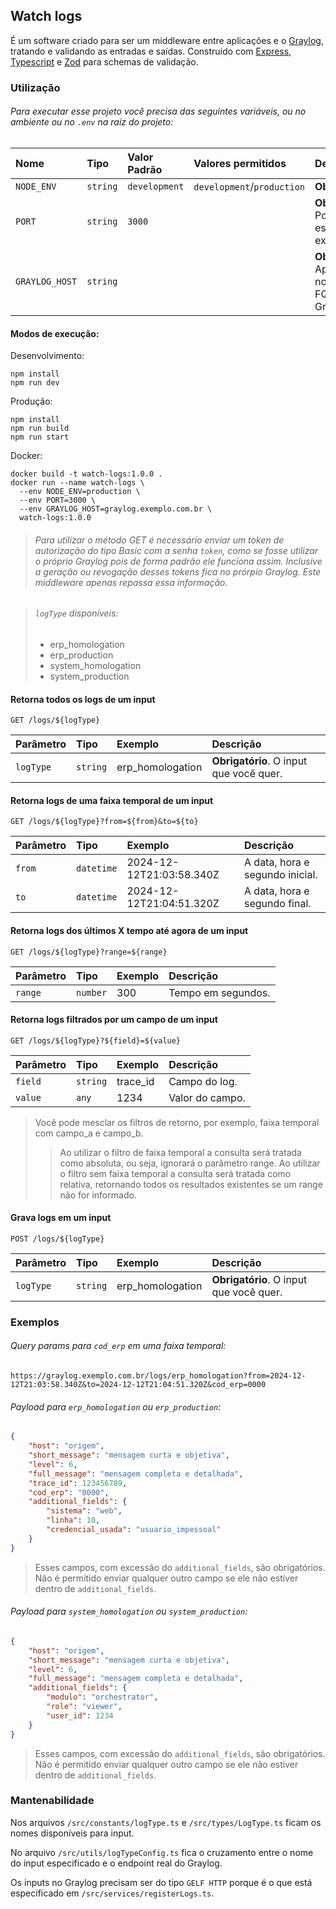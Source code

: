 ## Watch logs

É um software criado para ser um middleware entre aplicações e o [Graylog](https://graylog.org/), tratando e validando as entradas e saídas.
Construído com [Express](https://expressjs.com/), [Typescript](https://www.typescriptlang.org/) e [Zod](https://zod.dev/) para schemas de validação.

### Utilização

###### Para executar esse projeto você precisa das seguintes variáveis, ou no ambiente ou no `.env` na raiz do projeto:

| Nome | Tipo    | Valor Padrão | Valores permitidos         | Descrição                              |
| :-------- | :------ | :------- | :-------------- | :------------------------------------- |
| `NODE_ENV` | `string`| `development` | `development`/`production` | **Obrigatório**.|
| `PORT` | `string`| `3000` |  | **Obrigatório**. Porta para este projeto executar.|
| `GRAYLOG_HOST` | `string`|  |  | **Obrigatório**. Apenas o nome, ou FQDN, do Graylog.|

#### Modos de execução:

Desenvolvimento:
```command
npm install
npm run dev
```

Produção:
```command
npm install
npm run build
npm run start
```

Docker:
```command
docker build -t watch-logs:1.0.0 .
docker run --name watch-logs \
  --env NODE_ENV=production \
  --env PORT=3000 \
  --env GRAYLOG_HOST=graylog.exemplo.com.br \
  watch-logs:1.0.0
```

> ###### Para utilizar o método GET é necessário enviar um token de autorização do tipo Basic com a senha `token`, como se fosse utilizar o próprio Graylog pois de forma padrão ele funciona assim. Inclusive a geração ou revogação desses tokens fica no prórpio Graylog. Este middleware apenas repassa essa informação.

> ###### `logType` disponíveis:
> - erp_homologation
> - erp_production
> - system_homologation
> - system_production

#### Retorna todos os logs de um input

```http
GET /logs/${logType}
```

| Parâmetro | Tipo    | Exemplo         | Descrição                              |
| :-------- | :------ | :-------------- | :------------------------------------- |
| `logType` | `string`| erp_homologation | **Obrigatório**. O input que você quer.|

#### Retorna logs de uma faixa temporal de um input

```http
GET /logs/${logType}?from=${from}&to=${to}
```

| Parâmetro | Tipo      | Exemplo                | Descrição                    |
| :-------- | :-------- | :--------------------- | :--------------------------- |
| `from`    | `datetime`| 2024-12-12T21:03:58.340Z| A data, hora e segundo inicial.|
| `to`      | `datetime`| 2024-12-12T21:04:51.320Z| A data, hora e segundo final. |

#### Retorna logs dos últimos X tempo até agora de um input

```http
GET /logs/${logType}?range=${range}
```

| Parâmetro | Tipo    | Exemplo | Descrição           |
| :-------- | :------ | :------ | :------------------ |
| `range`   | `number`| 300     | Tempo em segundos.  |

#### Retorna logs filtrados por um campo de um input

```http
GET /logs/${logType}?${field}=${value}
```

| Parâmetro | Tipo    | Exemplo | Descrição       |
| :-------- | :------ | :------ | :-------------- |
| `field`   | `string`| trace_id| Campo do log.   |
| `value`   | `any`   | 1234    | Valor do campo. |

> Você pode mesclar os filtros de retorno, por exemplo, faixa temporal com campo_a e campo_b.
>> Ao utilizar o filtro de faixa temporal a consulta será tratada como absoluta, ou seja, ignorará o parâmetro range.
>> Ao utilizar o filtro sem faixa temporal a consulta será tratada como relativa, retornando todos os resultados existentes se um range não for informado.

#### Grava logs em um input

```http
POST /logs/${logType}
```

| Parâmetro | Tipo    | Exemplo         | Descrição                              |
| :-------- | :------ | :-------------- | :------------------------------------- |
| `logType` | `string`| erp_homologation | **Obrigatório**. O input que você quer.|

### Exemplos

###### Query params para `cod_erp` em uma faixa temporal:

```
https://graylog.exemplo.com.br/logs/erp_homologation?from=2024-12-12T21:03:58.340Z&to=2024-12-12T21:04:51.320Z&cod_erp=0000
```

###### Payload para `erp_homologation` ou `erp_production`:

```json
{
    "host": "origem",
    "short_message": "mensagem curta e objetiva",
    "level": 6,
    "full_message": "mensagem completa e detalhada",
    "trace_id": 123456789,
    "cod_erp": "0000",
    "additional_fields": {
        "sistema": "web",
        "linha": 10,
        "credencial_usada": "usuario_impessoal"
    }
}
```

> Esses campos, com excessão do `additional_fields`, são obrigatórios. Não é permitido enviar qualquer outro campo se ele não estiver dentro de `additional_fields`.

###### Payload para `system_homologation` ou `system_production`:

```json
{
    "host": "origem",
    "short_message": "mensagem curta e objetiva",
    "level": 6,
    "full_message": "mensagem completa e detalhada",
    "additional_fields": {
        "modulo": "orchestrator",
        "role": "viewer",
        "user_id": 1234
    }
}
```

> Esses campos, com excessão do `additional_fields`, são obrigatórios. Não é permitido enviar qualquer outro campo se ele não estiver dentro de `additional_fields`.

### Mantenabilidade

Nos arquivos `/src/constants/logType.ts` e `/src/types/LogType.ts` ficam os nomes disponíveis para input.

No arquivo `/src/utils/logTypeConfig.ts` fica o cruzamento entre o nome do input especificado e o endpoint real do Graylog.

Os inputs no Graylog precisam ser do tipo `GELF HTTP` porque é o que está especificado em `/src/services/registerLogs.ts`.
